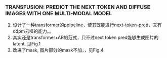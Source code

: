 ### TRANSFUSION: PREDICT THE NEXT TOKEN AND DIFFUSE IMAGES WITH ONE MULTI-MODAL MODEL
1. 设计了一种transformer的ppipeline，使其既能进行next-token-pred，又有ddpm去噪的能力。。
2. 其实还是transformer+AR的范式，只不过next token pred能够生成图片的latent, 见Fig.1
3. 改进了mask, 图片部分的mask不加，，见Fig.4